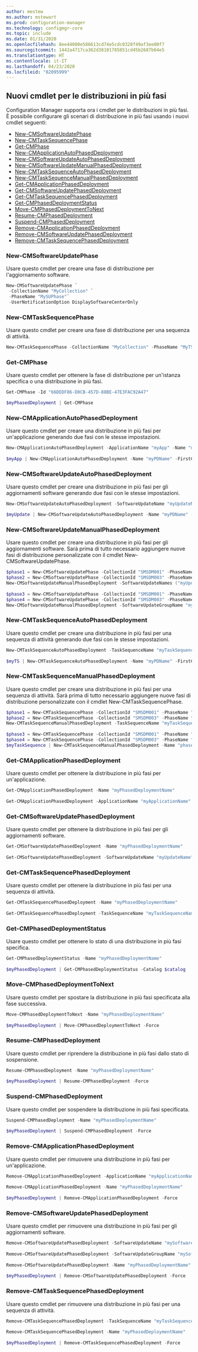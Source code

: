 ```yaml
---
author: mestew
ms.author: mstewart
ms.prod: configuration-manager
ms.technology: configmgr-core
ms.topic: include
ms.date: 01/31/2020
ms.openlocfilehash: 8ee44080e586613cd74e5cdc0328f49af3ee00f7
ms.sourcegitcommit: 1442a4717ca362d38101785851cd45b2687b64e5
ms.translationtype: HT
ms.contentlocale: it-IT
ms.lasthandoff: 04/23/2020
ms.locfileid: "82095999"
---
```

## <a name="new-cmdlets-for-phased-deployments"></a><a name="bkmk_pod-psh"></a> Nuovi cmdlet per le distribuzioni in più fasi

Configuration Manager supporta ora i cmdlet per le distribuzioni in più fasi. È possibile configurare gli scenari di distribuzione in più fasi usando i nuovi cmdlet seguenti:
<!--6104290-->
- [New-CMSoftwareUpdatePhase](#new-cmsoftwareupdatephase)
- [New-CMTaskSequencePhase](#new-cmtasksequencephase)
- [Get-CMPhase](#get-cmphase)
- [New-CMApplicationAutoPhasedDeployment](#new-cmapplicationautophaseddeployment)
- [New-CMSoftwareUpdateAutoPhasedDeployment](#new-cmsoftwareupdateautophaseddeployment)
- [New-CMSoftwareUpdateManualPhasedDeployment](#new-cmsoftwareupdatemanualphaseddeployment)
- [New-CMTaskSequenceAutoPhasedDeployment](#new-cmtasksequenceautophaseddeployment)
- [New-CMTaskSequenceManualPhasedDeployment](#new-cmtasksequencemanualphaseddeployment)
- [Get-CMApplicationPhasedDeployment](#get-cmapplicationphaseddeployment)
- [Get-CMSoftwareUpdatePhasedDeployment](#get-cmsoftwareupdatephaseddeployment)
- [Get-CMTaskSequencePhasedDeployment](#get-cmtasksequencephaseddeployment)
- [Get-CMPhasedDeploymentStatus](#get-cmphaseddeploymentstatus)
- [Move-CMPhasedDeploymentToNext](#move-cmphaseddeploymenttonext)
- [Resume-CMPhasedDeployment](#resume-cmphaseddeployment)
- [Suspend-CMPhasedDeployment](#suspend-cmphaseddeployment)
- [Remove-CMApplicationPhasedDeployment](#remove-cmapplicationphaseddeployment)
- [Remove-CMSoftwareUpdatePhasedDeployment](#remove-cmsoftwareupdatephaseddeployment)
- [Remove-CMTaskSequencePhasedDeployment](#remove-cmtasksequencephaseddeployment)

### <a name="new-cmsoftwareupdatephase"></a>New-CMSoftwareUpdatePhase

Usare questo cmdlet per creare una fase di distribuzione per l'aggiornamento software.

``` PowerShell
New-CMSoftwareUpdatePhase `
 -CollectionName "MyCollection" `
 -PhaseName "MySUPhase"`
 -UserNotificationOption DisplaySoftwareCenterOnly
```

### <a name="new-cmtasksequencephase"></a>New-CMTaskSequencePhase

Usare questo cmdlet per creare una fase di distribuzione per una sequenza di attività.

``` PowerShell
New-CMTaskSequencePhase -CollectionName "MyCollection" -PhaseName "MyTSPhase" -UserNotification DisplayAll -AllowRemoteDP $true
```

### <a name="get-cmphase"></a>Get-CMPhase

Usare questo cmdlet per ottenere la fase di distribuzione per un'istanza specifica o una distribuzione in più fasi.

``` PowerShell
Get-CMPhase -Id "66DEDF86-D0CB-457D-88BE-47E3FAC92A47"

$myPhasedDeployment | Get-CMPhase
```

### <a name="new-cmapplicationautophaseddeployment"></a>New-CMApplicationAutoPhasedDeployment

Usare questo cmdlet per creare una distribuzione in più fasi per un'applicazione generando due fasi con le stesse impostazioni.

``` PowerShell
New-CMApplicationAutoPhasedDeployment -ApplicationName "myApp" -Name "myPDName" -FirstCollectionID "SMSDM001" -SecondCollectionID "SMSDM003" -CriteriaOption Compliance -CriteriaValue 1 -BeginCondition AfterPeriod -DaysAfterPreviousPhaseSuccess 2 -ThrottlingDays 3 -InstallationChoice AfterPeriod -DeadlineUnit Hours -DeadlineValue 4 -Description "MyDescription"
 
$myApp | New-CMApplicationAutoPhasedDeployment -Name "myPDName" -FirstCollectionID "SMSDM001" -SecondCollectionID "SMSDM003" -CriteriaOption Compliance -CriteriaValue 1 -BeginCondition AfterPeriod -DaysAfterPreviousPhaseSuccess 2 -ThrottlingDays 3 -InstallationChoice AfterPeriod -DeadlineUnit Hours -DeadlineValue 4 -Description "MyDescription"
```

### <a name="new-cmsoftwareupdateautophaseddeployment"></a>New-CMSoftwareUpdateAutoPhasedDeployment

Usare questo cmdlet per creare una distribuzione in più fasi per gli aggiornamenti software generando due fasi con le stesse impostazioni.

``` PowerShell
New-CMSoftwareUpdateAutoPhasedDeployment -SoftwareUpdateName "myUpdateName" -Name "myPDName" -FirstCollectionID "SMSDM001" -SecondCollectionID "SMSDM003" -CriteriaOption Compliance -CriteriaValue 1 -BeginCondition AfterPeriod -DaysAfterPreviousPhaseSuccess 2 -ThrottlingDays 3 -InstallationChoice AfterPeriod -DeadlineUnit Hours -DeadlineValue 4 -Description "MyDescription"

$myUpdate | New-CMSoftwareUpdateAutoPhasedDeployment -Name "myPDName" -FirstCollectionID "SMSDM001" -SecondCollectionID "SMSDM003" -CriteriaOption Compliance -CriteriaValue 1 -BeginCondition AfterPeriod -DaysAfterPreviousPhaseSuccess 2 -ThrottlingDays 3 -InstallationChoice AfterPeriod -DeadlineUnit Hours -DeadlineValue 4 -Description "MyDescription"
```

### <a name="new-cmsoftwareupdatemanualphaseddeployment"></a>New-CMSoftwareUpdateManualPhasedDeployment

Usare questo cmdlet per creare una distribuzione in più fasi per gli aggiornamenti software. Sarà prima di tutto necessario aggiungere nuove fasi di distribuzione personalizzate con il cmdlet New-CMSoftwareUpdatePhase.

``` PowerShell
$phase1 = New-CMSoftwareUpdatePhase -CollectionId "SMSDM001" -PhaseName "test01" -UserNotificationOption DisplaySoftwareCenterOnly
$phase2 = New-CMSoftwareUpdatePhase -CollectionId "SMSDM003" -PhaseName "test02" -UserNotificationOption DisplaySoftwareCenterOnly
New-CMSoftwareUpdateManualPhasedDeployment -SoftwareUpdateNames ("myUpdateA", "myUpdateB") -Name "myPhaseDeployment" -AddPhases ($phase1, $phase2)
 
$phase3 = New-CMSoftwareUpdatePhase -CollectionId "SMSDM001" -PhaseName "test03" -UserNotificationOption DisplaySoftwareCenterOnly
$phase4 = New-CMSoftwareUpdatePhase -CollectionId "SMSDM003" -PhaseName "test04" -UserNotificationOption DisplaySoftwareCenterOnly
New-CMSoftwareUpdateManualPhasedDeployment -SoftwareUpdateGroupName "myGroup" -Name "myPhaseDeploymentForGroup" -AddPhases ($phase3, $phase4)
```

### <a name="new-cmtasksequenceautophaseddeployment"></a>New-CMTaskSequenceAutoPhasedDeployment

Usare questo cmdlet per creare una distribuzione in più fasi per una sequenza di attività generando due fasi con le stesse impostazioni.

``` PowerShell
New-CMTaskSequenceAutoPhasedDeployment -TaskSequenceName "myTaskSequenceName" -Name "myPDName" -FirstCollectionID "SMSDM001" -SecondCollectionID "SMSDM003" -CriteriaOption Compliance -CriteriaValue 1 -BeginCondition AfterPeriod -DaysAfterPreviousPhaseSuccess 2 -ThrottlingDays 3 -InstallationChoice AfterPeriod -DeadlineUnit Hours -DeadlineValue 4 -Description "MyDescription"
 
$myTS | New-CMTaskSequenceAutoPhasedDeployment -Name "myPDName" -FirstCollectionID "SMSDM001" -SecondCollectionID "SMSDM003" -CriteriaOption Compliance -CriteriaValue 1 -BeginCondition AfterPeriod -DaysAfterPreviousPhaseSuccess 2 -ThrottlingDays 3 -InstallationChoice AfterPeriod -DeadlineUnit Hours -DeadlineValue 4 -Description "MyDescription"
```

### <a name="new-cmtasksequencemanualphaseddeployment"></a>New-CMTaskSequenceManualPhasedDeployment

Usare questo cmdlet per creare una distribuzione in più fasi per una sequenza di attività. Sarà prima di tutto necessario aggiungere nuove fasi di distribuzione personalizzate con il cmdlet New-CMTaskSequencePhase.

``` PowerShell
$phase1 = New-CMTaskSequencePhase -CollectionId "SMSDM001" -PhaseName "test01" -UserNotification DisplayAll
$phase2 = New-CMTaskSequencePhase -CollectionId "SMSDM003" -PhaseName "test02" -UserNotification HideAll
New-CMTaskSequenceManualPhasedDeployment -TaskSequenceName "myTaskSequence" -Name "phasedDeployment" -AddPhases ($phase1, $phase2)
 
$phase3 = New-CMTaskSequencePhase -CollectionId "SMSDM001" -PhaseName "test03" -UserNotification DisplayAll
$phase4 = New-CMTaskSequencePhase -CollectionId "SMSDM003" -PhaseName "test04" -UserNotification HideAll
$myTaskSequence | New-CMTaskSequenceManualPhasedDeployment -Name "phasedDeployment" -AddPhases ($phase3, $phase4)
```

### <a name="get-cmapplicationphaseddeployment"></a>Get-CMApplicationPhasedDeployment

Usare questo cmdlet per ottenere la distribuzione in più fasi per un'applicazione.

``` PowerShell
Get-CMApplicationPhasedDeployment -Name "myPhasedDeploymentName"
 
Get-CMApplicationPhasedDeployment -ApplicationName "myApplicationName"
```

### <a name="get-cmsoftwareupdatephaseddeployment"></a>Get-CMSoftwareUpdatePhasedDeployment

Usare questo cmdlet per ottenere la distribuzione in più fasi per gli aggiornamenti software.

``` PowerShell
Get-CMSoftwareUpdatePhasedDeployment -Name "myPhasedDeploymentName"
 
Get-CMSoftwareUpdatePhasedDeployment -SoftwareUpdateName "myUpdateName"
```

### <a name="get-cmtasksequencephaseddeployment"></a>Get-CMTaskSequencePhasedDeployment

Usare questo cmdlet per ottenere la distribuzione in più fasi per una sequenza di attività.

``` PowerShell
Get-CMTaskSequencePhasedDeployment -Name "myPhasedDeploymentName"
 
Get-CMTaskSequencePhasedDeployment -TaskSequenceName "myTaskSequenceName"
```

### <a name="get-cmphaseddeploymentstatus"></a>Get-CMPhasedDeploymentStatus

Usare questo cmdlet per ottenere lo stato di una distribuzione in più fasi specifica.

``` PowerShell
Get-CMPhasedDeploymentStatus -Name "myPhasedDeploymentName"
 
$myPhasedDeployment | Get-CMPhasedDeploymentStatus -Catalog $catalog
```

### <a name="move-cmphaseddeploymenttonext"></a>Move-CMPhasedDeploymentToNext

Usare questo cmdlet per spostare la distribuzione in più fasi specificata alla fase successiva.

``` PowerShell
Move-CMPhasedDeploymentToNext -Name "myPhasedDeploymentName"  
 
$myPhasedDeployment | Move-CMPhasedDeploymentToNext -Force
```

### <a name="resume-cmphaseddeployment"></a>Resume-CMPhasedDeployment

Usare questo cmdlet per riprendere la distribuzione in più fasi dallo stato di sospensione.

``` PowerShell
Resume-CMPhasedDeployment -Name "myPhasedDeploymentName"  
 
$myPhasedDeployment | Resume-CMPhasedDeployment -Force
```

### <a name="suspend-cmphaseddeployment"></a>Suspend-CMPhasedDeployment

Usare questo cmdlet per sospendere la distribuzione in più fasi specificata.

``` PowerShell
Suspend-CMPhasedDeployment -Name "myPhasedDeploymentName"
  
$myPhasedDeployment | Suspend-CMPhasedDeployment -Force
```

### <a name="remove-cmapplicationphaseddeployment"></a>Remove-CMApplicationPhasedDeployment

Usare questo cmdlet per rimuovere una distribuzione in più fasi per un'applicazione.

``` PowerShell
Remove-CMApplicationPhasedDeployment -ApplicationName "myApplicationName"
 
Remove-CMApplicationPhasedDeployment -Name "myPhasedDeploymentName"
 
$myPhasedDeployment | Remove-CMApplicationPhasedDeployment -Force
```

### <a name="remove-cmsoftwareupdatephaseddeployment"></a>Remove-CMSoftwareUpdatePhasedDeployment

Usare questo cmdlet per rimuovere una distribuzione in più fasi per gli aggiornamenti software.

``` PowerShell
Remove-CMSoftwareUpdatePhasedDeployment -SoftwareUpdateName "mySoftwareUpdateName"
 
Remove-CMSoftwareUpdatePhasedDeployment -SoftwareUpdateGroupName "mySoftwareUpdateGroupName"
 
Remove-CMSoftwareUpdatePhasedDeployment -Name "myPhasedDeploymentName"
 
$myPhasedDeployment | Remove-CMSoftwareUpdatePhasedDeployment -Force
```

### <a name="remove-cmtasksequencephaseddeployment"></a>Remove-CMTaskSequencePhasedDeployment

Usare questo cmdlet per rimuovere una distribuzione in più fasi per una sequenza di attività.

``` PowerShell
Remove-CMTaskSequencePhasedDeployment -TaskSequenceName "myTaskSequenceName"
 
Remove-CMTaskSequencePhasedDeployment -Name "myPhasedDeploymentName"
 
$myPhasedDeployment | Remove-CMTaskSequencePhasedDeployment -Force
```
